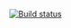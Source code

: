 [![Build status](https://ci.appveyor.com/api/projects/status/k5ybavsxeei2ya8k?svg=true)](https://ci.appveyor.com/project/ViktoriaMasl/postmanecho)